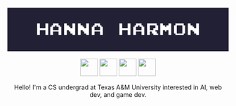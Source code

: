 ![That's me!](nameplate.gif)

<p align="center">
  <a href="mailto:hanna.marie.harmon@gmail.com"><img src="https://img.icons8.com/?size=1000&id=86875&format=png&color=FFFFFF" width="40" height="40"></a>
  <a href="https://github.com/hannaharmon"><img src="https://img.icons8.com/?size=1000&id=62856&format=png&color=FFFFFF" width="40" height="40"></a> 
  <a href="https://hannaharmon.itch.io"><img src="https://img.icons8.com/?size=1000&id=b9_NzGK1H_Pe&format=png&color=FFFFFF" width="40" height="40"></a>
  <a href="https://www.linkedin.com/in/hanna-harmon/"><img src="https://img.icons8.com/?size=1000&id=98960&format=png&color=FFFFFF" width="40" height="40"></a>
</p>

<p align = "center">
  Hello! I'm a CS undergrad at Texas A&M University interested in AI, web dev, and game dev.
</p>

<!--
**hannaharmon/hannaharmon** is a ✨ _special_ ✨ repository because its `README.md` (this file) appears on your GitHub profile.

Here are some ideas to get you started:

- 🔭 I’m currently working on ...
- 🌱 I’m currently learning ...
- 👯 I’m looking to collaborate on ...
- 🤔 I’m looking for help with ...
- 💬 Ask me about ...
- 📫 How to reach me: ...
- 😄 Pronouns: ...
- ⚡ Fun fact: ...
-->
